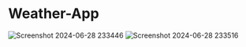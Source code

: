 # Weather-App
![Screenshot 2024-06-28 233446](https://github.com/SATYAM-BHARTI/Weather-App/assets/138157262/fa63eb17-6cdd-40b1-aed3-0249722b3338)
![Screenshot 2024-06-28 233516](https://github.com/SATYAM-BHARTI/Weather-App/assets/138157262/63b54845-4e39-4e28-b0e6-96b7b4bcb605)
